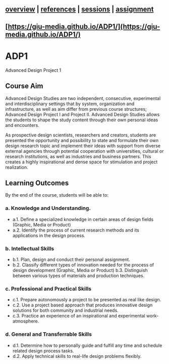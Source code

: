 [overview](README.md) | [references](references.md) | [sessions](sessions.md) | [assignment](assignment.md)
----------------

[https://giu-media.github.io/ADP1/](https://giu-media.github.io/ADP1/)
----------------

# ADP1
Advanced Design Project 1

## Course Aim
Advanced Design Studies are two independent, consecutive, experimental and
interdisciplinary settings that by system, organization and infrastructure, as well as aim differ
from previous course structures; Advanced Design Project I and Project II.
Advanced Design Studies allows the students to shape the study content through their own
personal ideas and encounters.

As prospective design scientists, researchers and creators, students are presented the
opportunity and possibility to state and formulate their own design research topic and
implement their ideas with support from diverse external agencies through potential
cooperation with universities, cultural or research institutions, as well as industries and
business partners. This creates a highly inspirational and dense space for stimulation and
project realization.

## Learning Outcomes
By the end of the course, students will be able to:
### a. Knowledge and Understanding.
* a.1. Define a specialized knowledge in certain areas of design fields (Graphic, Media
or Product)
* a.2. Identify the process of current research methods and its applications in the design
process.
### b. Intellectual Skills
* b.1. Plan, design and conduct their personal assignment.
* b.2. Classify different types of innovation needed for the process of design development
(Graphic, Media or Product)
b.3. Distinguish between various types of materials and production techniques.
### c. Professional and Practical Skills
* c.1. Prepare autonomously a project to be presented as real like design.
* c.2. Use a project based approach that produces innovative design solutions for both
community and industrial needs.
* c.3. Practice an experience of an inspirational and experimental work-atmosphere.
### d. General and Transferrable Skills
* d.1. Determine how to personally guide and fulfill any time and schedule related design
process tasks.
* d.2. Apply technical skills to real-life design problems flexibly.
